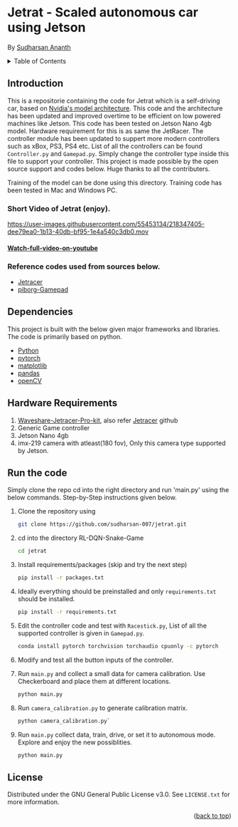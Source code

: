 # Jetrat - Scaled autonomous car using Jetson
By [Sudharsan Ananth](https://sudharsanananth.wixsite.com/sudharsan) 

<!-- TABLE OF CONTENTS -->
<details>
  <summary>Table of Contents</summary>
  <ol>
    <li><a href="#introduction">Introduction</a></li>
    <li><a href="#dependencies">Dependencies</a></li>
    <li><a href="#hardware-requirements">Hardware Requirement</a></li>
    <li><a href="#run-the-code">How to run</a></li>
    <li><a href="#license">License</a></li>
  </ol>
</details>


## Introduction 

This is a repositorie containing the code for Jetrat which is a self-driving car, based on [Nvidia's model architecture](https://images.nvidia.com/content/tegra/automotive/images/2016/solutions/pdf/end-to-end-dl-using-px.pdf). This code and the architecture has been updated and improved overtime to be efficient on low powered machines like Jetson. This code has been tested on Jetson Nano 4gb model. Hardware requirement for this is as same the JetRacer. The controller module has been updated to suppert more modern controllers such as xBox, PS3, PS4 etc. List of all the controllers can be found `Controller.py` and `Gamepad.py`. Simply change the controller type inside this file to support your controller. This project is made possible by the open source support and codes below. Huge thanks to all the contributers. 

Training of the model can be done using this directory. Training code has been tested in Mac and Windows PC. 


### Short Video of Jetrat (enjoy). 


https://user-images.githubusercontent.com/55453134/218347405-dee79ea0-1b13-40db-bf95-1e4a540c3db0.mov

#### [Watch-full-video-on-youtube](https://youtu.be/gaRUw0A2xp0)


### Reference codes used from sources below. 

* [Jetracer](https://github.com/NVIDIA-AI-IOT/jetracer) 
* [piborg-Gamepad](https://github.com/piborg/Gamepad) 

## Dependencies 

This project is built with the below given major frameworks and libraries. The code is primarily based on python. 

* [Python](https://www.python.org/) 
* [pytorch](https://pytorch.org/)
* [matplotlib](https://matplotlib.org/) 
* [pandas](https://pandas.pydata.org) 
* [openCV](https://docs.opencv.org/4.x/d6/d00/tutorial_py_root.html) 

## Hardware Requirements 

1. [Waveshare-Jetracer-Pro-kit](https://www.waveshare.com/product/jetracer-pro-ai-kit.htm), also refer [Jetracer](https://github.com/NVIDIA-AI-IOT/jetracer) github
2. Generic Game controller 
3. Jetson Nano 4gb
4. imx-219 camera with atleast(180 fov), Only this camera type supported by Jetson. 


## Run the code

Simply clone the repo cd into the right directory and run 'main.py' using the below commands. Step-by-Step instructions given below. 

1. Clone the repository using 
   ```sh
   git clone https://github.com/sudharsan-007/jetrat.git
   ```

2. cd into the directory RL-DQN-Snake-Game
   ```sh
   cd jetrat
   ```

3. Install requirements/packages (skip and try the next step)
   ```sh 
   pip install -r packages.txt
   ```

4. Ideally everything should be preinstalled and only `requirements.txt` should be installed. 
   ```sh
   pip install -r requirements.txt
   ```

5. Edit the controller code and test with `Racestick.py`, List of all the supported controller is given in `Gamepad.py`. 
    ```sh 
    conda install pytorch torchvision torchaudio cpuonly -c pytorch
    ```

6. Modify and test all the button inputs of the controller. 

7. Run `main.py` and collect a small data for camera calibration. Use Checkerboard and place them at different locations. 
    ```sh 
    python main.py
    ```

8. Run `camera_calibration.py` to generate calibration matrix. 
   ```sh
   python camera_calibration.py`
   ```

9. Run `main.py` collect data, train, drive, or set it to autonomous mode. Explore and enjoy the new possiblities. 
    ```sh 
    python main.py
    ```

<!-- LICENSE -->
## License

Distributed under the GNU General Public License v3.0. See `LICENSE.txt` for more information.

<p align="right">(<a href="#top">back to top</a>)</p>
